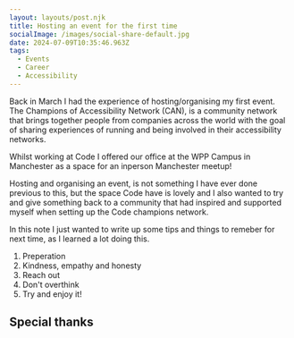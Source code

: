 ```yaml
---
layout: layouts/post.njk
title: Hosting an event for the first time
socialImage: /images/social-share-default.jpg
date: 2024-07-09T10:35:46.963Z
tags:
  - Events
  - Career
  - Accessibility
---
```

Back in March I had the experience of hosting/organising my first event. The Champions of Accessibility Network (CAN), is a community network that brings together people from companies across the world with the goal of sharing experiences of running and being involved in their accessibility networks.

Whilst working at Code I offered our office at the WPP Campus in Manchester as a space for an inperson Manchester meetup!

Hosting and organising an event, is not something I have ever done previous to this, but the space Code have is lovely and I also wanted to try and give something back to a community that had inspired and supported myself when setting up the Code champions network.

In this note I just wanted to write up some tips and things to remeber for next time, as I learned a lot doing this.

1. Preperation
2. Kindness, empathy and honesty
3. Reach out
4. Don't overthink
5. Try and enjoy it!

## Special thanks